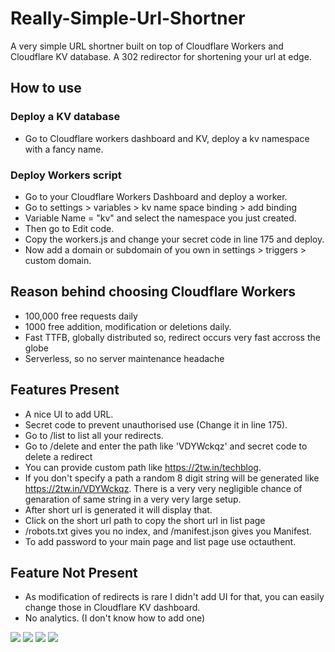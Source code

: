 # Really-Simple-Url-Shortner
A very simple URL shortner built on top of Cloudflare Workers and Cloudflare KV database. A 302 redirector for shortening your url at edge.
## How to use
### Deploy a KV database
* Go to Cloudflare workers dashboard and KV, deploy a kv namespace with a fancy name.
### Deploy Workers script
* Go to your Cloudflare Workers Dashboard and deploy a worker.
* Go to settings > variables > kv name space binding > add binding
* Variable Name = "kv" and select the namespace you just created.
* Then go to Edit code.
* Copy the workers.js and change your secret code in line 175 and deploy.
* Now add a domain or subdomain of you own in settings > triggers > custom domain.

## Reason behind choosing Cloudflare Workers
* 100,000 free requests daily
* 1000 free addition, modification or deletions daily.
* Fast TTFB, globally distributed so, redirect occurs very fast accross the globe
* Serverless, so no server maintenance headache

## Features Present
* A nice UI to add URL.
* Secret code to prevent unauthorised use (Change it in line 175).
* Go to /list to list all your redirects.
* Go to /delete and enter the path like 'VDYWckqz' and secret code to delete a redirect
* You can provide custom path like https://2tw.in/techblog.
* If you don't specify a path a random 8 digit string will be generated like https://2tw.in/VDYWckqz. There is a very very negligible chance of genaration of same string in a very very large setup.
* After short url is generated it will display that.
* Click on the short url path to copy the short url in list page
* /robots.txt gives you no index, and /manifest.json gives you Manifest.
* To add password to your main page and list page use octauthent.

## Feature Not Present
* As modification of redirects is rare I didn't add UI for that, you can easily change those in Cloudflare KV dashboard.
* No analytics. (I don't know how to add one)

![](https://github.com/drshounak/Really-Simple-Url-Shortner/blob/main/Screenshots/Screenshot_20240403_090347_Chrome.png)
![](https://github.com/drshounak/Really-Simple-Url-Shortner/blob/main/Screenshots/Screenshot_20240403_090313_Chrome.png)
![](https://github.com/drshounak/Really-Simple-Url-Shortner/blob/main/Screenshots/Screenshot_20240403_100404_Chrome.png)
![](https://github.com/drshounak/Really-Simple-Url-Shortner/blob/main/Screenshots/Screenshot_20240403_100428_Chrome.png)


